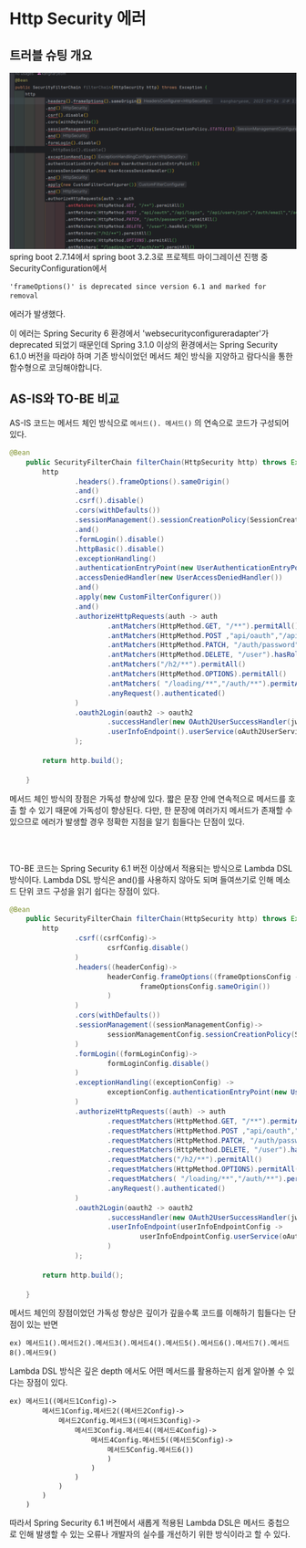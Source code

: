 # Http Security 에러

## 트러블 슈팅 개요
![BFS](httpSecurity-001.png)
spring boot 2.7.14에서 spring boot 3.2.3로 프로젝트 마이그레이션 진행 중 SecurityConfiguration에서
```
'frameOptions()' is deprecated since version 6.1 and marked for removal 
```
에러가 발생했다.

이 에러는 Spring Security 6 환경에서 'websecurityconfigureradapter'가 deprecated 되었기 때문인데
Spring 3.1.0 이상의 환경에서는 Spring Security 6.1.0 버전을 따라야 하며 기존 방식이었던 메서드 체인 방식을 지양하고
람다식을 통한 함수형으로 코딩해야합니다.

## AS-IS와 TO-BE 비교
AS-IS 코드는 메서드 체인 방식으로 ```메서드(). 메서드()``` 의 연속으로 코드가 구성되어 있다.

```java
@Bean
    public SecurityFilterChain filterChain(HttpSecurity http) throws Exception {
        http
                .headers().frameOptions().sameOrigin()
                .and()
                .csrf().disable()
                .cors(withDefaults())
                .sessionManagement().sessionCreationPolicy(SessionCreationPolicy.STATELESS)
                .and()
                .formLogin().disable()
                .httpBasic().disable()
                .exceptionHandling()
                .authenticationEntryPoint(new UserAuthenticationEntryPoint())
                .accessDeniedHandler(new UserAccessDeniedHandler())
                .and()
                .apply(new CustomFilterConfigurer())
                .and()
                .authorizeHttpRequests(auth -> auth
                        .antMatchers(HttpMethod.GET, "/**").permitAll()
                        .antMatchers(HttpMethod.POST ,"api/oauth","/api/login", "/api/users/join","/auth/email","/auth/password").permitAll()
                        .antMatchers(HttpMethod.PATCH, "/auth/password").permitAll()
                        .antMatchers(HttpMethod.DELETE, "/user").hasRole("USER")
                        .antMatchers("/h2/**").permitAll()
                        .antMatchers(HttpMethod.OPTIONS).permitAll()
                        .antMatchers( "/loading/**","/auth/**").permitAll()
                        .anyRequest().authenticated()
                )
                .oauth2Login(oauth2 -> oauth2
                        .successHandler(new OAuth2UserSuccessHandler(jwtTokenizer, userRepository,redisUtils))
                        .userInfoEndpoint().userService(oAuth2UserService)
                );

        return http.build();

    }
```

메서드 체인 방식의 장점은 가독성 향상에 있다. 짧은 문장 안에 연속적으로 메서드를 호출 할 수 있기 때문에 가독성이 향상된다.
다만, 한 문장에 여러가지 메서드가 존재할 수 있으므로 에러가 발생할 경우 정확한 지점을 알기 힘들다는 단점이 있다.

<br/>
<br/>

TO-BE 코드는 Spring Security 6.1 버전 이상에서 적용되는 방식으로 Lambda DSL 방식이다.
Lambda DSL 방식은 and()를 사용하지 않아도 되며 들여쓰기로 인해 메소드 단위 코드 구성을 읽기 쉽다는 장점이 있다.
```java
@Bean
    public SecurityFilterChain filterChain(HttpSecurity http) throws Exception {
        http
                .csrf((csrfConfig)->
                        csrfConfig.disable()
                )
                .headers((headerConfig)->
                        headerConfig.frameOptions((frameOptionsConfig ->
                                frameOptionsConfig.sameOrigin())
                        )
                )
                .cors(withDefaults())
                .sessionManagement((sessionManagementConfig)->
                        sessionManagementConfig.sessionCreationPolicy(SessionCreationPolicy.STATELESS)
                )
                .formLogin((formLoginConfig)->
                        formLoginConfig.disable()
                )
                .exceptionHandling((exceptionConfig) ->
                        exceptionConfig.authenticationEntryPoint(new UserAuthenticationEntryPoint()).accessDeniedHandler(new UserAccessDeniedHandler())
                )
                .authorizeHttpRequests((auth) -> auth
                        .requestMatchers(HttpMethod.GET, "/**").permitAll()
                        .requestMatchers(HttpMethod.POST ,"api/oauth","/api/login", "/api/users/join","/auth/email","/auth/password").permitAll()
                        .requestMatchers(HttpMethod.PATCH, "/auth/password").permitAll()
                        .requestMatchers(HttpMethod.DELETE, "/user").hasRole("USER")
                        .requestMatchers("/h2/**").permitAll()
                        .requestMatchers(HttpMethod.OPTIONS).permitAll()
                        .requestMatchers( "/loading/**","/auth/**").permitAll()
                        .anyRequest().authenticated()
                )
                .oauth2Login(oauth2 -> oauth2
                        .successHandler(new OAuth2UserSuccessHandler(jwtTokenizer, userRepository,redisUtils))
                        .userInfoEndpoint(userInfoEndpointConfig ->
                                userInfoEndpointConfig.userService(oAuth2UserService)
                        )
                );

        return http.build();

    }
```
메서드 체인의 장점이었던 가독성 향상은 깊이가 깊을수록 코드를 이해하기 힘들다는 단점이 있는 반면
```
ex) 메서드1().메서드2().메서드3().메서드4().메서드5().메서드6().메서드7().메서드8().메서드9()
```
Lambda DSL 방식은 깊은 depth 에서도 어떤 메서드를 활용하는지 쉽게 알아볼 수 있다는 장점이 있다. 
```
ex) 메서드1((메서드1Config)->
        메서드1Config.메서드2((메서드2Config)->
            메서드2Config.메서드3((메서드3Config)->
                메서드3Config.메서드4((메서드4Config)->
                    메서드4Config.메서드5((메서드5Config)->
                        메서드5Config.메서드6())
                        )
                    )
                )
            )
        )
    )
```
따라서 Spring Security 6.1 버전에서 새롭게 적용된 Lambda DSL은 메서드 중첩으로 인해 발생할 수 있는 
오류나 개발자의 실수를 개선하기 위한 방식이라고 할 수 있다.

